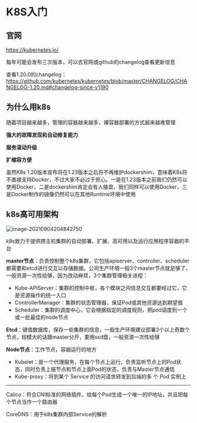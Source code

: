 # K8S入门

## 官网

https://kubernetes.io/

每年可能会发布三次版本，可以去官网或github的changelog查看更新信息

查看1.20.0的changelog：https://github.com/kubernetes/kubernetes/blob/master/CHANGELOG/CHANGELOG-1.20.md#changelog-since-v1190

## 为什么用k8s

随着项目越来越多，管理的容器越来越多，裸容器部署的方式越来越难管理

**强大的故障发现和自动修复能力**

**服务滚动升级**

**扩缩容方便**

虽然K8s 1.20版本宣布将在1.23版本之后将不再维护dockershim，意味着K8s将不直接支持Docker，不过大家不必过于担心。一是在1.23版本之前我们仍然可以使用Docker，二是dockershim肯定会有人接盘，我们同样可以使用Docker，三是Docker制作的镜像仍然可以在其他Runtime环境中使用

## k8s高可用架构

![image-20210904204842750](https://gitee.com/c_honghui/picture/raw/master/img/20210904204849.png)

k8s致力于提供跨主机集群的自动部署、扩展、高可用以及运行应用程序容器的平台

**master节点**：负责控制整个k8s集群，它包括apiserver、controller、scheduler都需要和etcd进行交互以存储数据。公司生产环境一般3个master节点就足够了，一般资源一次性给够，因为改动麻烦，3个集群管理相关进程：

- Kube-APIServer：集群的控制中枢，各个模块之间信息交互都要经过它，它是资源操作的统一入口
- ControllerManager：集群的状态管理器，保证Pod或其他资源达到期望值
- Scheduler：集群的调度中心，它会根据指定的调度规则，把pod调度到一个或一批最佳的node节点

**Etcd**：键值数据库，保存一些集群的信息，一般生产环境建议部署3个以上奇数个节点，规模大的话跟master分开，要用ssd盘，一般资源一次性给够

**Node节点**：工作节点，容器运行的地方

- Kubelet：是一个代理服务，在每个节点上运行，负责监听节点上的Pod状态，同时负责上报节点和节点上面Pod的状态，负责与Master节点通信
- Kube-proxy：将到某个 Service 的访问请求转发到后端的多 个 Pod 实例上

----------

Calico：符合CNI标准的网络插件，给每个Pod生成一个唯一的IP地址，并且把每个节点当作一个路由器

CoreDNS：用于k8s集群内部Service的解析